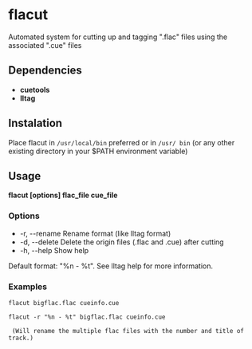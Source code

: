 flacut
======

Automated system for cutting up and tagging ".flac" files using the associated ".cue" files


Dependencies
------------
  * **cuetools**
  * **lltag**


Instalation
-----------
Place flacut in `/usr/local/bin` preferred or in `/usr/ bin`  (or any other existing directory in your 
$PATH environment variable)


Usage
-----
**flacut [options] flac_file cue_file**


### Options
  * -r, --rename    Rename format (like lltag format)
  * -d, --delete    Delete the origin files (.flac and .cue) after cutting
  * -h, --help      Show help

  Default format: "%n - %t". See lltag help for more information.

### Examples

    flacut bigflac.flac cueinfo.cue
  
    flacut -r "%n - %t" bigflac.flac cueinfo.cue

     (Will rename the multiple flac files with the number and title of track.)
